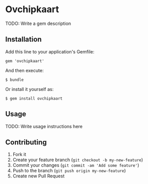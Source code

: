# Ovchipkaart

TODO: Write a gem description

## Installation

Add this line to your application's Gemfile:

    gem 'ovchipkaart'

And then execute:

    $ bundle

Or install it yourself as:

    $ gem install ovchipkaart

## Usage

TODO: Write usage instructions here

## Contributing

1. Fork it
2. Create your feature branch (`git checkout -b my-new-feature`)
3. Commit your changes (`git commit -am 'Add some feature'`)
4. Push to the branch (`git push origin my-new-feature`)
5. Create new Pull Request
